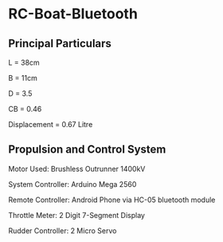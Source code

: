 # RC-Boat-Bluetooth
## Principal Particulars ##
L = 38cm

B = 11cm

D = 3.5

CB = 0.46

Displacement = 0.67 Litre

## Propulsion and Control System
Motor Used: Brushless Outrunner 1400kV

System Controller: Arduino Mega 2560

Remote Controller: Android Phone via HC-05 bluetooth module

Throttle Meter: 2 Digit 7-Segment Display

Rudder Controller: 2 Micro Servo
